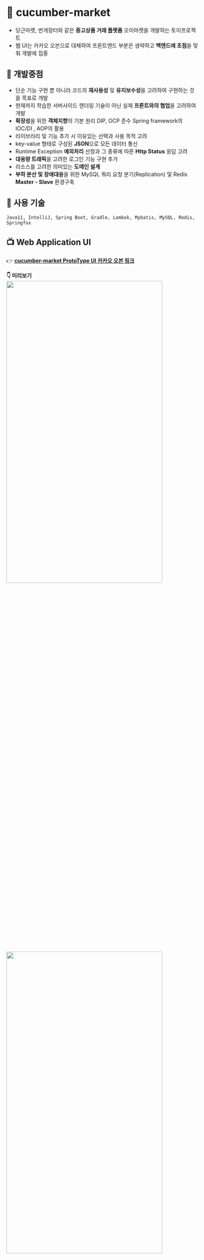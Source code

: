 # :file_folder: cucumber-market
- 당근마켓, 번개장터와 같은 **중고상품 거래 플랫폼** 오이마켓을 개발하는 토이프로젝트     
- 웹 UI는 카카오 오븐으로 대체하여 프론트엔드 부분은 생략하고 **백엔드에 초점**을 맞춰 개발에 집중

## :pushpin: 개발중점   
- 단순 기능 구현 뿐 아니라 코드의 **재사용성** 및 **유지보수성**을 고려하여 구현하는 것을 목표로 개발   
- 현재까지 학습한 서버사이드 렌더링 기술이 아닌 실제 **프론트와의 협업**을 고려하여 개발   
- **확장성**을 위한 **객체지향**의 기본 원리 DIP, OCP 준수 Spring framework의 IOC/DI , AOP의 활용
- 라이브러리 및 기능 추가 시 이유있는 선택과 사용 목적 고려
- key-value 형태로 구성된 **JSON**으로 모든 데이터 통신 
- Runtime Exception **예외처리** 선정과 그 종류에 따른 **Http Status** 응답 고려
- **대용량 트래픽**을 고려한 로그인 기능 구현 추가
- 리소스를 고려한 의미있는 **도메인 설계**
- **부하 분산 및 장애대응**을 위한 MySQL 쿼리 요청 분기(Replication) 및 Redis **Master - Slave** 환경구축

## :wrench: 사용 기술
```
Java11, IntelliJ, Spring Boot, Gradle, Lombok, Mybatis, MySQL, Redis, Springfox
```

## :tv: Web Application UI
:point_right: [**cucumber-market ProtoType UI 카카오 오븐 링크**](https://ovenapp.io/view/nlfjeRbawILO48ugsXrRsyt6UI2Bdusk/)  
   
**:point_down: 미리보기**  
<img src = "https://user-images.githubusercontent.com/86584999/145708688-c8295288-df79-48e0-a125-9b855bc4f560.PNG" width="90%" height="45%">
<img src = "https://user-images.githubusercontent.com/86584999/145706256-0811c927-a8e4-45b1-8071-cc0b61496879.PNG" width="90%" height="45%">

## :clapper: Architecture
:point_right: [**MySQL 아키텍처 링크**](https://github.com/Hwangwonuk/cucumber-market/wiki/MySQL-Architecture)   
:point_right: [**Redis 아키텍처 링크**](https://github.com/Hwangwonuk/cucumber-market/wiki/Redis-Architecture)   
   
- **Architecture**   
<img src = "https://user-images.githubusercontent.com/86584999/145709767-3827528f-1c4a-4bb2-85bc-de9ac8922804.jpg">   
   
   
## :books: Layer  
<img src = "https://user-images.githubusercontent.com/86584999/145710572-9df24562-2fd7-45fe-98b7-6345a6aaac34.png">   

## :floppy_disk: ERD
:point_right: [**상세정보 보러가기**](https://github.com/Hwangwonuk/cucumber-market/wiki/ERD)   

<img src = "https://user-images.githubusercontent.com/86584999/145718047-cef57cfa-e28e-40e8-80c3-f92923320a27.png">  

## :computer: 주요 기능
:point_right: [**각 기능별 비지니스 로직**](https://github.com/Hwangwonuk/cucumber-market/wiki/Business-Rule)   
:point_right: [**각 기능별 Use Case**](https://github.com/Hwangwonuk/cucumber-market/wiki/Use-Case)   
   
:busts_in_silhouette: **사용자**   
- 회원가입, 탈퇴   
- 로그인, 로그아웃   
- 마이페이지, 정보수정   
- 판매물품 등록, 수정, 삭제   
- 물품 검색기능   
- 상품찜 기능   
- 비밀 댓글로 1:1채팅기능   

:guardsman: **관리자**   
- 전체회원 조회   
- 기존회원 관리자 등록   
- 카테고리 관리   

## :warning: 프로젝트를 진행하며 겪은 Issue 및 학습한 내용
링크

